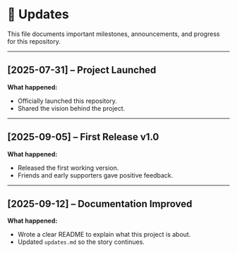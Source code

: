# 🚀 Updates  
This file documents important milestones, announcements, and progress for this repository.  

---

## [2025-07-31] – Project Launched  
**What happened:**  
- Officially launched this repository.  
- Shared the vision behind the project.  

---

## [2025-09-05] – First Release v1.0  
**What happened:**  
- Released the first working version.  
- Friends and early supporters gave positive feedback.  

---

## [2025-09-12] – Documentation Improved  
**What happened:**  
- Wrote a clear README to explain what this project is about.  
- Updated `updates.md` so the story continues.